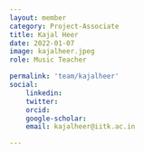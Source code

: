 ```yaml
---
layout: member
category: Project-Associate
title: Kajal Heer
date: 2022-01-07
image: kajalheer.jpeg
role: Music Teacher

permalink: 'team/kajalheer'
social:
    linkedin: 
    twitter:
    orcid: 
    google-scholar: 
    email: kajalheer@iitk.ac.in

---
```

